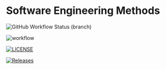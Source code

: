 # Software Engineering Methods
![GitHub Workflow Status (branch)](https://img.shields.io/github/workflow/status/noahsaleh/sem/Simple-workflow/develop?style=flat-square)

![workflow](https://github.com/noahsaleh/sem/actions/workflows/main.yml/badge.svg)

[![LICENSE](https://img.shields.io/github/license/noahsaleh/sem.svg?style=flat-square)](https://github.com/noahsaleh/sem/blob/master/LICENSE)

[![Releases](https://img.shields.io/github/release/noahsaleh/sem/all.svg?style=flat-square)](https://github.com/noahsaleh/sem/releases)
